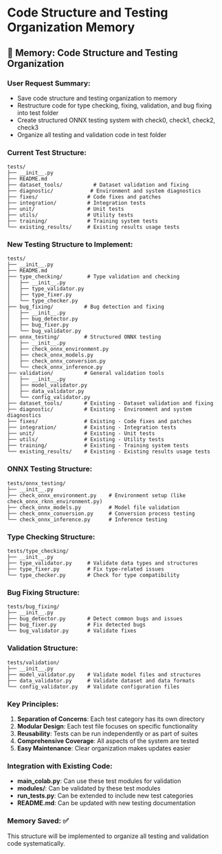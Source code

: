 # Code Structure and Testing Organization Memory

## 🧠 **Memory: Code Structure and Testing Organization**

### **User Request Summary:**
- Save code structure and testing organization to memory
- Restructure code for type checking, fixing, validation, and bug fixing into test folder
- Create structured ONNX testing system with check0, check1, check2, check3
- Organize all testing and validation code in test folder

### **Current Test Structure:**
```
tests/
├── __init__.py
├── README.md
├── dataset_tools/          # Dataset validation and fixing
├── diagnostic/            # Environment and system diagnostics
├── fixes/                # Code fixes and patches
├── integration/          # Integration tests
├── unit/                 # Unit tests
├── utils/                # Utility tests
├── training/             # Training system tests
└── existing_results/     # Existing results usage tests
```

### **New Testing Structure to Implement:**
```
tests/
├── __init__.py
├── README.md
├── type_checking/        # Type validation and checking
│   ├── __init__.py
│   ├── type_validator.py
│   ├── type_fixer.py
│   └── type_checker.py
├── bug_fixing/          # Bug detection and fixing
│   ├── __init__.py
│   ├── bug_detector.py
│   ├── bug_fixer.py
│   └── bug_validator.py
├── onnx_testing/        # Structured ONNX testing
│   ├── __init__.py
│   ├── check_onnx_environment.py
│   ├── check_onnx_models.py
│   ├── check_onnx_conversion.py
│   └── check_onnx_inference.py
├── validation/          # General validation tools
│   ├── __init__.py
│   ├── model_validator.py
│   ├── data_validator.py
│   └── config_validator.py
├── dataset_tools/       # Existing - Dataset validation and fixing
├── diagnostic/          # Existing - Environment and system diagnostics
├── fixes/               # Existing - Code fixes and patches
├── integration/         # Existing - Integration tests
├── unit/                # Existing - Unit tests
├── utils/               # Existing - Utility tests
├── training/            # Existing - Training system tests
└── existing_results/    # Existing - Existing results usage tests
```

### **ONNX Testing Structure:**
```
tests/onnx_testing/
├── __init__.py
├── check_onnx_environment.py    # Environment setup (like check_onnx_rknn_environment.py)
├── check_onnx_models.py         # Model file validation
├── check_onnx_conversion.py     # Conversion process testing
└── check_onnx_inference.py      # Inference testing
```

### **Type Checking Structure:**
```
tests/type_checking/
├── __init__.py
├── type_validator.py     # Validate data types and structures
├── type_fixer.py         # Fix type-related issues
└── type_checker.py       # Check for type compatibility
```

### **Bug Fixing Structure:**
```
tests/bug_fixing/
├── __init__.py
├── bug_detector.py       # Detect common bugs and issues
├── bug_fixer.py          # Fix detected bugs
└── bug_validator.py      # Validate fixes
```

### **Validation Structure:**
```
tests/validation/
├── __init__.py
├── model_validator.py    # Validate model files and structures
├── data_validator.py     # Validate dataset and data formats
└── config_validator.py   # Validate configuration files
```

### **Key Principles:**
1. **Separation of Concerns**: Each test category has its own directory
2. **Modular Design**: Each test file focuses on specific functionality
3. **Reusability**: Tests can be run independently or as part of suites
4. **Comprehensive Coverage**: All aspects of the system are tested
5. **Easy Maintenance**: Clear organization makes updates easier

### **Integration with Existing Code:**
- **main_colab.py**: Can use these test modules for validation
- **modules/**: Can be validated by these test modules
- **run_tests.py**: Can be extended to include new test categories
- **README.md**: Can be updated with new testing documentation

### **Memory Saved**: ✅
This structure will be implemented to organize all testing and validation code systematically. 